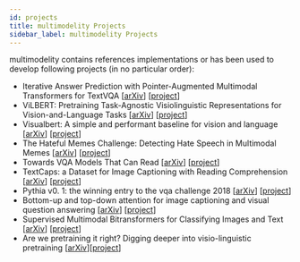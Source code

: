 ```yaml
---
id: projects
title: multimodelity Projects
sidebar_label: multimodelity Projects
---
```


multimodelity contains references implementations or has been used to develop following projects (in no particular order):

- Iterative Answer Prediction with Pointer-Augmented Multimodal Transformers for TextVQA [[arXiv](https://arxiv.org/abs/1911.06258)] [[project](https://github.com/facebookresearch/multimodelity/tree/master/projects/m4c)]
- ViLBERT: Pretraining Task-Agnostic Visiolinguistic Representations for Vision-and-Language Tasks [[arXiv](https://arxiv.org/abs/1908.02265)] [[project](https://github.com/facebookresearch/multimodelity/tree/master/projects/vilbert)]
- Visualbert: A simple and performant baseline for vision and language [[arXiv](https://arxiv.org/abs/1908.03557)] [[project](https://arxiv.org/abs/1908.03557)]
- The Hateful Memes Challenge: Detecting Hate Speech in Multimodal Memes [[arXiv](https://arxiv.org/abs/2005.04790)] [[project](https://github.com/facebookresearch/multimodelity/tree/master/projects/hateful_memes)]
- Towards VQA Models That Can Read [[arXiv](https://arxiv.org/abs/1904.08920)] [[project](https://github.com/facebookresearch/multimodelity/tree/master/projects/lorra)]
- TextCaps: a Dataset for Image Captioning with Reading Comprehension [[arXiv](https://arxiv.org/abs/2003.12462)] [[project](https://github.com/facebookresearch/multimodelity/tree/master/projects/m4c_captioner)]
- Pythia v0. 1: the winning entry to the vqa challenge 2018 [[arXiv](https://arxiv.org/abs/1807.09956)] [[project](https://github.com/facebookresearch/multimodelity/tree/master/projects/pythia)]
- Bottom-up and top-down attention for image captioning and visual question answering [[arXiv](https://arxiv.org/abs/1707.07998)] [[project](https://github.com/facebookresearch/multimodelity/tree/master/projects/butd)]
- Supervised Multimodal Bitransformers for Classifying Images and Text [[arXiv](https://arxiv.org/abs/1909.02950)] [[project](https://github.com/facebookresearch/multimodelity/tree/master/projects/mmbt)]
- Are we pretraining it right? Digging deeper into visio-linguistic pretraining [[arXiv](https://arxiv.org/abs/2004.08744)][[project](https://github.com/facebookresearch/multimodelity/tree/master/projects/pretrain_vl_right)]
